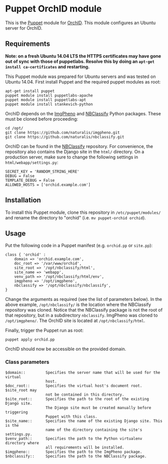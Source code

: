 # Puppet OrchID module

This is the [Puppet][1] module for [OrchID][2]. This module configures an Ubuntu
server for OrchID.

## Requirements

**Note: on a fresh Ubuntu 14.04 LTS the HTTPS certificates may have gone out of
sync with those of puppetlabs. Resolve this by doing an 
`apt-get install ca-certificates` and restarting.** 

This Puppet module was prepared for Ubuntu servers and was tested on Ubuntu
14.04. First install Puppet and the required puppet modules as root:

    apt-get install puppet
    puppet module install puppetlabs-apache
    puppet module install puppetlabs-apt
    puppet module install stankevich-python

OrchID depends on the [ImgPheno][3] and [NBClassify][2] Python packages. These
must be cloned before proceeding:

    cd /opt/
    git clone https://github.com/naturalis/imgpheno.git
    git clone https://github.com/naturalis/nbclassify.git

OrchID can be found in the [NBClassify][2] repository. For convenience, the
repository also contains the Django site in the `html/` directory. On a
production server, make sure to change the following settings in
`html/webapp/settings.py`:

    SECRET_KEY = 'RANDOM_STRING_HERE'
    DEBUG = False
    TEMPLATE_DEBUG = False
    ALLOWED_HOSTS = ['orchid.example.com']

## Installation

To install this Puppet module, clone this repository in `/etc/puppet/modules/`
and rename the directory to "orchid" (i.e. `mv puppet-orchid orchid`).

## Usage

Put the following code in a Puppet manifest (e.g. `orchid.pp` or `site.pp`):

    class { 'orchid' :
        domain => 'orchid.example.com',
        doc_root => '/var/www/orchid',
        site_root => '/opt/nbclassify/html',
        site_name => 'webapp',
        venv_path => '/opt/nbclassify/html/env',
        imgpheno => '/opt/imgpheno',
        nbclassify => '/opt/nbclassify/nbclassify',
    }

Change the arguments as required (see the list of parameters below). In the
above example, `/opt/nbclassify/` is the location where the NBClassify
repository was cloned. Notice that the NBClassify package is not the root of
that repository, but in a subdirectory `nbclassify`. ImgPheno was cloned to
`/opt/imgpheno/`. The OrchID site is located at `/opt/nbclassify/html`.

Finally, trigger the Puppet run as root:

    puppet apply orchid.pp

OrchID should now be accessible on the provided domain.

### Class parameters

    $domain::         Specifies the server name that will be used for the virtual
                      host.
    $doc_root::       Specifies the virtual host's document root. $site_root may
                      not be contained in this directory.
    $site_root::      Specifies the path to the root of the existing Django site.
                      The Django site must be created manually before triggering
                      Puppet with this class.
    $site_name::      Specifies the name of the existing Django site. This is the
                      name of the directory containing the site's settings.py.
    $venv_path::      Specifies the path to the Python virtualenv directory where
                      all requirements will be installed.
    $imgpheno::       Specifies the path to the ImgPheno package.
    $nbclassify::     Specifies the path to the NBClassify package.

[1]: https://puppetlabs.com/puppet/what-is-puppet
[2]: https://github.com/naturalis/nbclassify
[3]: https://github.com/naturalis/imgpheno
